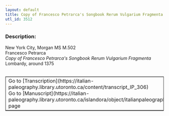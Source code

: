 ```yaml
---
layout: default
title: Copy of Francesco Petrarca's Songbook Rerum Vulgarium Fragmenta
utl_id: 3512
---
```


### Description:

New York City, Morgan MS M.502<br>
Francesco Petrarca<br>
_Copy of Francesco Petrarca's Songbook Rerum Vulgarium Fragmenta_<br>
Lombardy, around 1375<br>
 <br>
<table border=""0.5"" cellpadding=""1"" cellspacing=""1"" style=""width: 200px; background-color:#F8F8F8;""><tbody><tr><td>Go to [Transcription](https://italian-paleography.library.utoronto.ca/content/transcript_IP_306)<br>
Go to [Manuscript](https://italian-paleography.library.utoronto.ca/islandora/object/italianpaleography%3AIP_306) page</td></tr></tbody></table> <br>
